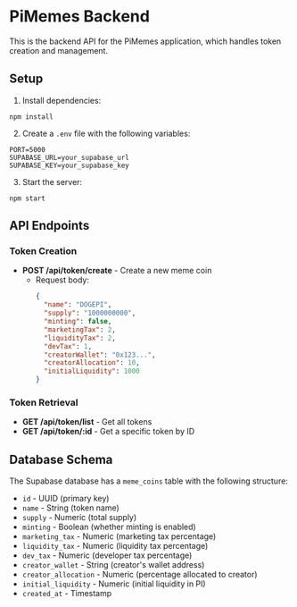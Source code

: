 # PiMemes Backend

This is the backend API for the PiMemes application, which handles token creation and management.

## Setup

1. Install dependencies:
```
npm install
```

2. Create a `.env` file with the following variables:
```
PORT=5000
SUPABASE_URL=your_supabase_url
SUPABASE_KEY=your_supabase_key
```

3. Start the server:
```
npm start
```

## API Endpoints

### Token Creation

- **POST /api/token/create** - Create a new meme coin
  - Request body:
    ```json
    {
      "name": "DOGEPI",
      "supply": "1000000000",
      "minting": false,
      "marketingTax": 2,
      "liquidityTax": 2,
      "devTax": 1,
      "creatorWallet": "0x123...",
      "creatorAllocation": 10,
      "initialLiquidity": 1000
    }
    ```

### Token Retrieval

- **GET /api/token/list** - Get all tokens
- **GET /api/token/:id** - Get a specific token by ID

## Database Schema

The Supabase database has a `meme_coins` table with the following structure:

- `id` - UUID (primary key)
- `name` - String (token name)
- `supply` - Numeric (total supply)
- `minting` - Boolean (whether minting is enabled)
- `marketing_tax` - Numeric (marketing tax percentage)
- `liquidity_tax` - Numeric (liquidity tax percentage)
- `dev_tax` - Numeric (developer tax percentage)
- `creator_wallet` - String (creator's wallet address)
- `creator_allocation` - Numeric (percentage allocated to creator)
- `initial_liquidity` - Numeric (initial liquidity in PI)
- `created_at` - Timestamp 
